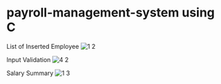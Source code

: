 # payroll-management-system using C

List of Inserted Employee
![1 2](https://github.com/azhari-zaidie/payroll-management-system/assets/99009414/9eb933b7-6901-4a0e-95dc-6a2529192aa7)

Input Validation
![4 2](https://github.com/azhari-zaidie/payroll-management-system/assets/99009414/cf0eb23f-c16f-4b09-b58a-2354c8e03aef)

Salary Summary
![1 3](https://github.com/azhari-zaidie/payroll-management-system/assets/99009414/e69429f1-4840-4434-a230-eca28dbca4ba)
